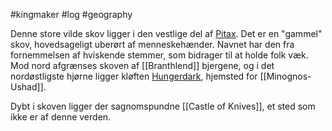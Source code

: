 #kingmaker #log #geography

Denne store vilde skov ligger i den vestlige del af [Pitax](Pitax.md). Det er en "gammel" skov, hovedsageligt uberørt af menneskehænder. Navnet har den fra fornemmelsen af hviskende stemmer, som bidrager til at holde folk væk. Mod nord afgrænses skoven af [[Branthlend]] bjergene, og i det nordøstligste hjørne ligger kløften [Hungerdark](Hungerdark.md), hjemsted for [[Minognos-Ushad]].
Dybt i skoven ligger der sagnomspundne [[Castle of Knives]], et sted som ikke er af denne verden.
